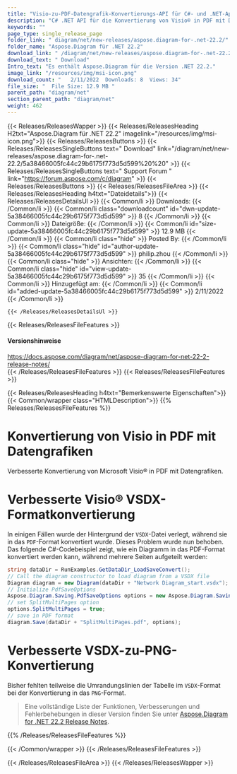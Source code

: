 ```yaml
---
title: "Visio-zu-PDF-Datengrafik-Konvertierungs-API für C#- und .NET-Apps"
description: "C# .NET API für die Konvertierung von Visio® in PDF mit Datengrafiken. Verbesserter VSDX-Formatkonverter. Konvertieren Sie VSDX in PNG mit besserer Handhabung von Tabellenrandlinien."
keywords: ""
page_type: single_release_page
folder_link: " diagram/net/new-releases/aspose.diagram-for-.net-22.2/"
folder_name: "Aspose.Diagram für .NET 22.2"
download_link: " /diagram/net/new-releases/aspose.diagram-for-.net-22.2/5a38466005fc44c29b6175f773d5d599"
download_text: " Download"
Intro_text: "Es enthält Aspose.Diagram für die Version .NET 22.2."
image_link: "/resources/img/msi-icon.png"
download_count: "   2/11/2022  Downloads: 8  Views: 34"
file_size: "  File Size: 12.9 MB "
parent_path: "diagram/net"
section_parent_path: "diagram/net"
weight: 462
---
```


{{< Releases/ReleasesWapper >}}
{{< Releases/ReleasesHeading H2txt="Aspose.Diagram für .NET 22.2" imagelink="/resources/img/msi-icon.png">}}
{{< Releases/ReleasesButtons >}}
{{< Releases/ReleasesSingleButtons text=" Download" link="/diagram/net/new-releases/aspose.diagram-for-.net-22.2/5a38466005fc44c29b6175f773d5d599%20%20" >}}
{{< Releases/ReleasesSingleButtons text=" Support Forum " link="https://forum.aspose.com/c/diagram" >}}
{{< Releases/ReleasesButtons >}}
{{< Releases/ReleasesFileArea >}}
{{< Releases/ReleasesHeading h4txt="Dateidetails">}}
{{< Releases/ReleasesDetailsUl >}}
{{< Common/li >}} Downloads: {{< /Common/li >}}
{{< Common/li class="downloadcount" id="dwn-update-5a38466005fc44c29b6175f773d5d599" >}} 8 {{< /Common/li >}}
{{< Common/li >}} Dateigröße: {{< /Common/li >}}
{{< Common/li id="size-update-5a38466005fc44c29b6175f773d5d599" >}} 12.9 MB {{< /Common/li >}}
{{< Common/li  class="hide" >}} Posted By: {{< /Common/li >}}
{{< Common/li class="hide" id="author-update-5a38466005fc44c29b6175f773d5d599" >}} philip.zhou {{< /Common/li >}}
{{< Common/li class="hide" >}} Ansichten: {{< /Common/li >}}
{{< Common/li class="hide" id="view-update-5a38466005fc44c29b6175f773d5d599" >}} 35 {{< /Common/li >}}
{{< Common/li >}} Hinzugefügt am: {{< /Common/li >}}
{{< Common/li id="added-update-5a38466005fc44c29b6175f773d5d599" >}} 2/11/2022 {{< /Common/li >}}

    {{< /Releases/ReleasesDetailsUl >}}

{{< Releases/ReleasesFileFeatures >}}
<h4>Versionshinweise</h4><div> <a href="https://docs.aspose.com/diagram/net/aspose-diagram-for-net-22-2-release-notes/">https://docs.aspose.com/diagram/net/aspose-diagram-for-net-22-2-release-notes/</a></div>
{{< /Releases/ReleasesFileFeatures >}}
{{< Releases/ReleasesFileFeatures >}}

{{< Releases/ReleasesHeading h4txt="Bemerkenswerte Eigenschaften">}}
{{< Common/wrapper class="HTMLDescription">}}
{{% Releases/ReleasesFileFeatures %}}

# Konvertierung von Visio in PDF mit Datengrafiken

Verbesserte Konvertierung von Microsoft Visio® in PDF mit Datengrafiken.

# Verbesserte Visio® VSDX-Formatkonvertierung

In einigen Fällen wurde der Hintergrund der `VSDX`-Datei verlegt, während sie in das `PDF`-Format konvertiert wurde. Dieses Problem wurde nun behoben. Das folgende C#-Codebeispiel zeigt, wie ein Diagramm in das PDF-Format konvertiert werden kann, während mehrere Seiten aufgeteilt werden:

```csharp
string dataDir = RunExamples.GetDataDir_LoadSaveConvert();
// Call the diagram constructor to load diagram from a VSDX file
Diagram diagram = new Diagram(dataDir + "Network Diagram_start.vsdx");
// Initialize PdfSaveOptions
Aspose.Diagram.Saving.PdfSaveOptions options = new Aspose.Diagram.Saving.PdfSaveOptions();
// set SplitMultiPages option
options.SplitMultiPages = true;
// save in PDF format
diagram.Save(dataDir + "SplitMultiPages.pdf", options);
```

# Verbesserte VSDX-zu-PNG-Konvertierung

Bisher fehlten teilweise die Umrandungslinien der Tabelle im `VSDX`-Format bei der Konvertierung in das `PNG`-Format.

> Eine vollständige Liste der Funktionen, Verbesserungen und Fehlerbehebungen in dieser Version finden Sie unter [Aspose.Diagram for .NET 22.2 Release Notes](https://docs.aspose.com/diagram/net/aspose-diagram-for-net-22-2-release-notes/).

{{% /Releases/ReleasesFileFeatures %}}

{{< /Common/wrapper >}}
{{< /Releases/ReleasesFileFeatures >}}

{{< /Releases/ReleasesFileArea >}}
{{< /Releases/ReleasesWapper >}}


